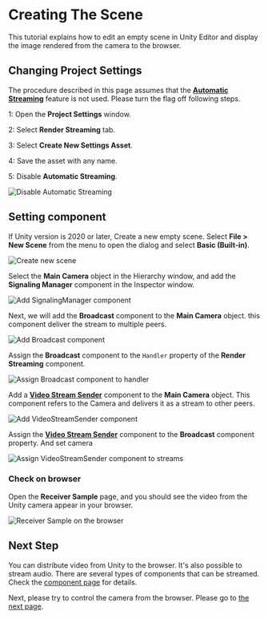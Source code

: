 # Creating The Scene

This tutorial explains how to edit an empty scene in Unity Editor and display the image rendered from the camera to the browser.

## Changing Project Settings

The procedure described in this page assumes that the [**Automatic Streaming**](settings.md##general-settings) feature is not used. Please turn the flag off following steps.

1: Open the **Project Settings** window.

2: Select **Render Streaming** tab.

3: Select **Create New Settings Asset**.

4: Save the asset with any name.

5: Disable **Automatic Streaming**.

![Disable Automatic Streaming](images/disable_automaticstreaming.png)

## Setting component

If Unity version is 2020 or later, Create a new empty scene. Select **File > New Scene** from the menu to open the dialog and select **Basic (Built-in)**.

![Create new scene](images/create_new_scene.png)

Select the **Main Camera** object in the Hierarchy window, and add the **Signaling Manager** component in the Inspector window.

![Add SignalingManager component](images/add_signalingmanager_component.png)

Next, we will add the **Broadcast** component to the **Main Camera** object. this component deliver the stream to multiple peers.

![Add Broadcast component](images/add_broadcast_component.png)

Assign the **Broadcast** component to the `Handler` property of the **Render Streaming** component.

![Assign Broadcast component to handler](images/assign_broadcast_to_handler.png)

Add a [**Video Stream Sender**](video-streaming.html#videostreamsenderapiunityrenderstreamingvideostreamsenderhtml-component) component to the **Main Camera** object. This component refers to the Camera and delivers it as a stream to other peers.

![Add VideoStreamSender component](images/add_videostreamsender_component.png)

Assign the [**Video Stream Sender**](video-streaming.html#videostreamsenderapiunityrenderstreamingvideostreamsenderhtml-component) component to the **Broadcast** component property. And set camera

![Assign VideoStreamSender component to streams](images/assign_videostreamsender_to_streams.png)

### Check on browser

Open the **Receiver Sample** page, and you should see the video from the Unity camera appear in your browser.

![Receiver Sample on the browser](images/receiver_sample_on_browser.png)

## Next Step

You can distribute video from Unity to the browser. It's also possible to stream audio. There are several types of components that can be streamed. Check the [component page](components.md) for details.

Next, please try to control the camera from the browser. Please go to [the next page](control-camera.md).
